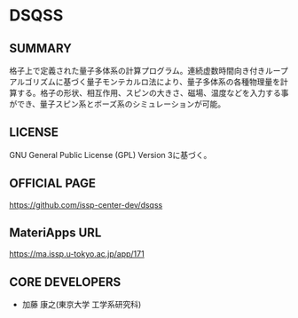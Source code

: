# DSQSS 

## SUMMARY 

 格子上で定義された量子多体系の計算プログラム。連続虚数時間向き付きループアルゴリズムに基づく量子モンテカルロ法により、量子多体系の各種物理量を計算する。格子の形状、相互作用、スピンの大きさ、磁場、温度などを入力する事ができ、量子スピン系とボーズ系のシミュレーションが可能。

## LICENSE 

 GNU General Public License (GPL) Version 3に基づく。

## OFFICIAL PAGE 

 https://github.com/issp-center-dev/dsqss

## MateriApps URL 

 https://ma.issp.u-tokyo.ac.jp/app/171

## CORE DEVELOPERS 

- 加藤 康之(東京大学 工学系研究科)
